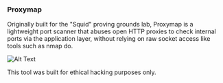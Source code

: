 ### Proxymap
Originally built for the "Squid" proving grounds lab, Proxymap is a lightweight port scanner that abuses open HTTP proxies to check internal ports via the application layer, without relying on raw socket access like tools such as nmap do.

![Alt Text](images/proxymapexample.gif)

This tool was built for ethical hacking purposes only.
